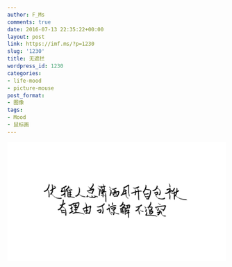```yaml
---
author: F_Ms
comments: true
date: 2016-07-13 22:35:22+00:00
layout: post
link: https://imf.ms/?p=1230
slug: '1230'
title: 无遮拦
wordpress_id: 1230
categories:
- life-mood
- picture-mouse
post_format:
- 图像
tags:
- Mood
- 鼠标画
---
```


![20160709_优雅人总潇洒甩开自包袱有理由可谅解不追究无遮拦](/img/post/wp/2016/07/20160709_优雅人总潇洒甩开自包袱有理由可谅解不追究无遮拦.png)
